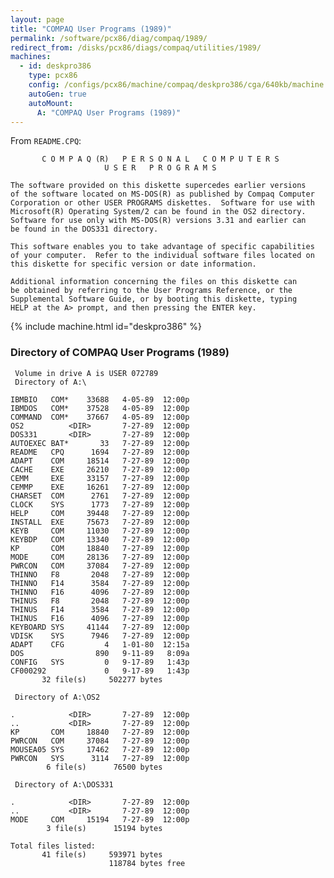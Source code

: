 ```yaml
---
layout: page
title: "COMPAQ User Programs (1989)"
permalink: /software/pcx86/diag/compaq/1989/
redirect_from: /disks/pcx86/diags/compaq/utilities/1989/
machines:
  - id: deskpro386
    type: pcx86
    config: /configs/pcx86/machine/compaq/deskpro386/cga/640kb/machine.xml
    autoGen: true
    autoMount:
      A: "COMPAQ User Programs (1989)"
---
```


From `README.CPQ`:

           C O M P A Q (R)   P E R S O N A L   C O M P U T E R S
                         U S E R   P R O G R A M S
    
    The software provided on this diskette supercedes earlier versions
    of the software located on MS-DOS(R) as published by Compaq Computer
    Corporation or other USER PROGRAMS diskettes.  Software for use with
    Microsoft(R) Operating System/2 can be found in the OS2 directory.
    Software for use only with MS-DOS(R) versions 3.31 and earlier can 
    be found in the DOS331 directory.
    
    This software enables you to take advantage of specific capabilities
    of your computer.  Refer to the individual software files located on
    this diskette for specific version or date information.
    
    Additional information concerning the files on this diskette can
    be obtained by referring to the User Programs Reference, or the
    Supplemental Software Guide, or by booting this diskette, typing
    HELP at the A> prompt, and then pressing the ENTER key.

{% include machine.html id="deskpro386" %}

### Directory of COMPAQ User Programs (1989)

     Volume in drive A is USER 072789
     Directory of A:\

    IBMBIO   COM*    33688   4-05-89  12:00p
    IBMDOS   COM*    37528   4-05-89  12:00p
    COMMAND  COM*    37667   4-05-89  12:00p
    OS2          <DIR>       7-27-89  12:00p
    DOS331       <DIR>       7-27-89  12:00p
    AUTOEXEC BAT*       33   7-27-89  12:00p
    README   CPQ      1694   7-27-89  12:00p
    ADAPT    COM     18514   7-27-89  12:00p
    CACHE    EXE     26210   7-27-89  12:00p
    CEMM     EXE     33157   7-27-89  12:00p
    CEMMP    EXE     16261   7-27-89  12:00p
    CHARSET  COM      2761   7-27-89  12:00p
    CLOCK    SYS      1773   7-27-89  12:00p
    HELP     COM     39448   7-27-89  12:00p
    INSTALL  EXE     75673   7-27-89  12:00p
    KEYB     COM     11030   7-27-89  12:00p
    KEYBDP   COM     13340   7-27-89  12:00p
    KP       COM     18840   7-27-89  12:00p
    MODE     COM     28136   7-27-89  12:00p
    PWRCON   COM     37084   7-27-89  12:00p
    THINNO   F8       2048   7-27-89  12:00p
    THINNO   F14      3584   7-27-89  12:00p
    THINNO   F16      4096   7-27-89  12:00p
    THINUS   F8       2048   7-27-89  12:00p
    THINUS   F14      3584   7-27-89  12:00p
    THINUS   F16      4096   7-27-89  12:00p
    KEYBOARD SYS     41144   7-27-89  12:00p
    VDISK    SYS      7946   7-27-89  12:00p
    ADAPT    CFG         4   1-01-80  12:15a
    DOS                890   9-11-89   8:09a
    CONFIG   SYS         0   9-17-89   1:43p
    CF000292             0   9-17-89   1:43p
           32 file(s)     502277 bytes

     Directory of A:\OS2

    .            <DIR>       7-27-89  12:00p
    ..           <DIR>       7-27-89  12:00p
    KP       COM     18840   7-27-89  12:00p
    PWRCON   COM     37084   7-27-89  12:00p
    MOUSEA05 SYS     17462   7-27-89  12:00p
    PWRCON   SYS      3114   7-27-89  12:00p
            6 file(s)      76500 bytes

     Directory of A:\DOS331

    .            <DIR>       7-27-89  12:00p
    ..           <DIR>       7-27-89  12:00p
    MODE     COM     15194   7-27-89  12:00p
            3 file(s)      15194 bytes

    Total files listed:
           41 file(s)     593971 bytes
                          118784 bytes free
